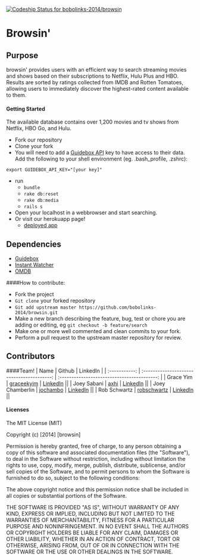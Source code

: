 [ ![Codeship Status for bobolinks-2014/browsin](https://codeship.io/projects/fa0524b0-15f6-0132-f381-3ada423a8ca3/status)](https://codeship.io/projects/33778)

# Browsin'

## Purpose

browsin' provides users with an efficient way to search streaming movies and shows based on their subscriptions to Netflix, Hulu Plus and HBO. Results are sorted by ratings collected from IMDB and Rotten Tomatoes, allowing users to immediately discover the highest-rated content available to them. 

#### Getting Started
The available database contains over 1,200 movies and tv shows from Netflix, HBO Go, and Hulu.

* Fork our repository
* Clone your fork
* You will need to add a [Guidebox API](http://api.guidebox.com/) key to have access to their data. Add the following to your shell environment (eg. .bash_profile, .zshrc):
```
export GUIDEBOX_API_KEY="[your key]"
```
* run
  * ```bundle```
  * ```rake db:reset```
  * ```rake db:media```
  * ```rails s```
* Open your localhost in a webbrowser and start searching.
* Or visit our herokuapp page!
  * [deployed app](http://browsin-dbc.herokuapp.com/)

## Dependencies
* [Guidebox](http://api.guidebox.com/)
* [Instant Watcher](http://instantwatcher.com/)
* [OMDB](http://www.omdbapi.com/)

####How to contribute:

* Fork the project
* ```Git clone``` your forked repository
* ```Git add upstream master https://github.com/bobolinks-2014/browsin.git```
* Make a new branch describing the feature, bug, test or chore you are adding or editing, eg ```git checkout -b feature/search```
* Make one or more well commented and clean commits to your fork.
* Perform a pull request to the upstream master repository for review.

## Contributors
####Team!
| Name          |   Github                                   |   LinkedIn                                  |
| :-----------: | :----------------------------------------: | :-----------------------------------------: |
| Grace Yim | [graceekyim](https://github.com/graceekyim) | [LinkedIn](https://www.linkedin.com/in/graceekyim) ||
| Joey Sabani | [axhi](https://github.com/axhi) | [LinkedIn](https://www.linkedin.com/in/joey-sabani) ||
| Joey Chamberlin | [jochambo](https://github.com/jochambo) | [LinkedIn](https://www.linkedin.com/in/joeychamberlin) ||
| Rob Schwartz | [robschwartz](https://github.com/robschwartz) | [LinkedIn](https://www.linkedin.com/in/robschwartz10) ||


#### Licenses
The MIT License (MIT)

Copyright (c) [2014] [browsin]

Permission is hereby granted, free of charge, to any person obtaining a copy
of this software and associated documentation files (the "Software"), to deal
in the Software without restriction, including without limitation the rights
to use, copy, modify, merge, publish, distribute, sublicense, and/or sell
copies of the Software, and to permit persons to whom the Software is
furnished to do so, subject to the following conditions:

The above copyright notice and this permission notice shall be included in all
copies or substantial portions of the Software.

THE SOFTWARE IS PROVIDED "AS IS", WITHOUT WARRANTY OF ANY KIND, EXPRESS OR
IMPLIED, INCLUDING BUT NOT LIMITED TO THE WARRANTIES OF MERCHANTABILITY,
FITNESS FOR A PARTICULAR PURPOSE AND NONINFRINGEMENT. IN NO EVENT SHALL THE
AUTHORS OR COPYRIGHT HOLDERS BE LIABLE FOR ANY CLAIM, DAMAGES OR OTHER
LIABILITY, WHETHER IN AN ACTION OF CONTRACT, TORT OR OTHERWISE, ARISING FROM,
OUT OF OR IN CONNECTION WITH THE SOFTWARE OR THE USE OR OTHER DEALINGS IN THE
SOFTWARE.
